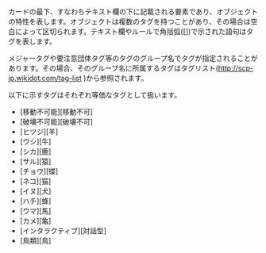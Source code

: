 カードの最下、すなわちテキスト欄の下に記載される要素であり、オブジェクトの特性を表します。オブジェクトは複数のタグを持つことがあり、その場合は空白によって区切られます。テキスト欄やルールで角括弧([])で示された語句はタグを表します。

メジャータグや要注意団体タグ等のタグのグループ名でタグが指定されることがあります。その場合、そのグループ名に所属するタグはタグリスト(http://scp-jp.wikidot.com/tag-list )から参照されます。

以下に示すタグはそれぞれ等価なタグとして扱います。
* [移動不可能][移動不可]
* [破壊不可能][破壊不可]
* [ヒツジ][羊]
* [ウシ][牛]
* [シカ][鹿]
* [サル][猿]
* [チョウ][蝶]
* [ネコ][猫]
* [イヌ][犬]
* [ハチ][蜂]
* [ウマ][馬]
* [カメ][亀]
* [インタラクティブ][対話型]
* [鳥類][鳥]
